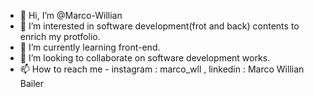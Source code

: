 - 👋 Hi, I’m @Marco-Willian
- 👀 I’m interested in software development(frot and back) contents to enrich my protfolio. 
- 🌱 I’m currently learning front-end.
- 💞️ I’m looking to collaborate on software development works.
- 📫 How to reach me - instagram : marco_wll , linkedin : Marco Willian Bailer 

